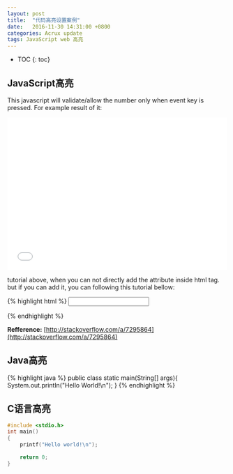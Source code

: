 ```yaml
---
layout: post
title:  "代码高亮设置案例"
date:   2016-11-30 14:31:00 +0800
categories: Acrux update
tags: JavaScript web 高亮
---
```


* TOC
{: toc}

## JavaScript高亮
This javascript will validate/allow the number only when event key is pressed.
For example result of it:

<iframe width="100%" height="350" src="//jsfiddle.net/agaust/3qz105nn/embedded/html,result/dark/" allowfullscreen="allowfullscreen" frameborder="0"></iframe>

tutorial above, when you can not directly add the attribute inside html tag.
but if you can add it, you can following this tutorial bellow:

{% highlight html %}
<input id="id_price" type="number" min=0 onkeypress="return isNumber(event)"/>
<script type="text/javascript">
function isNumber(evt) {
    evt = (evt) ? evt : window.event;
    var charCode = (evt.which) ? evt.which : evt.keyCode;
    if (charCode > 31 && (charCode < 48 || charCode > 57)) {
        return false;
    }
    return true;
}
</script>
{% endhighlight %}

**Refference:** [http://stackoverflow.com/a/7295864](http://stackoverflow.com/a/7295864)

## Java高亮
{% highlight java %}
public class static main(String[] args){
	System.out.println("Hello World!\n");
}
{% endhighlight %}

## C语言高亮
```c
#include <stdio.h>
int main()
{
	printf("Hello world!\n");

	return 0;
}
```
